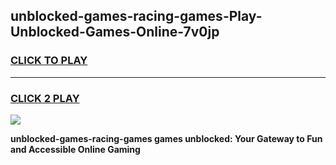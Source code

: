 
## unblocked-games-racing-games-Play-Unblocked-Games-Online-7v0jp
<h3>
<a href="https://premium76.site?title=unblocked-games-racing-games&ref=25A">CLICK TO PLAY</a></h3>
<hr>

<h3>
<a href="https://premium76.site?title=unblocked-games-racing-games&ref=25A">CLICK 2 PLAY</a>
  
</h3>

<a href="https://premium76.site?title=unblocked-games-racing-games&ref=25A"><img src="https://clearcache.store/games.png"></a>


**unblocked-games-racing-games games unblocked: Your Gateway to Fun and Accessible Online Gaming**
